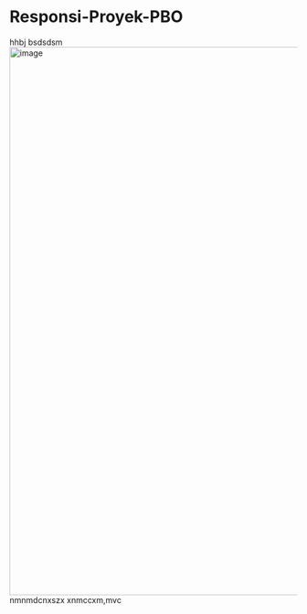 # Responsi-Proyek-PBO
   hhbj   bsdsdsm
   <img width="960" alt="image" src="https://github.com/ThesaFebriani/Responsi-Proyek-PBO/assets/147154548/4737dbcf-309c-4c62-b0c0-7cf406be2d04">
    nmnmdcnxszx
    xnmccxm,mvc
